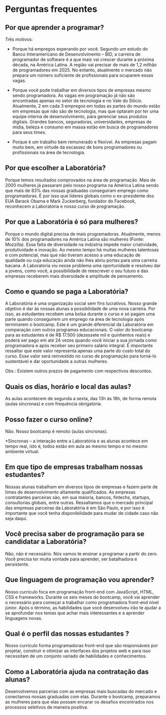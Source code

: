 # Perguntas frequentes

## Por que aprender a programar?

Três motivos:

  - Porque há empregos esperando por você. Segundo um estudo do Banco Interamericano de Desenvolvimento – BID, a carreira de programador de software é a que mais vai crescer durante a próxima década, na América Latina. A região vai precisar de mais de 1,2 milhão de programadores em 2025. No entanto, atualmente o mercado não prepara um número suficiente de profissionais para ocuparem essas vagas.

  - Porque você pode trabalhar em diversos tipos de empresas mesmo sendo programadora. As vagas em programação já não são encontradas apenas no setor de tecnologia e no Vale do Silício. Atualmente, 2 em cada 3 empregos em todas as partes do mundo estão em empresas que não são de tecnologia, mas que optaram por ter uma equipe interna de desenvolvimento, para gerenciar seus produtos digitais. Grandes bancos, seguradoras, universidades, empresas de mídia, beleza e consumo em massa estão em busca de programadores para seus times.

  - Porque é um trabalho bem remunerado e flexível. As empresas pagam muito bem, em virtude da escassez de bons programadores ou profissionais na área de tecnologia.

## Por que escolher a Laboratória?

Porque temos resultados comprovados na área de programação. Mais de 2000 mulheres já passaram pelo nosso programa na América Latina sendo que mais de 83% das nossas graduadas conseguiram emprego como programadoras. É por isso que líderes globais como o ex-presidente dos EUA Barack Obama e Mark Zuckerberg, fundador do Facebook, reconhecem a Laboratória e nosso curso de programação.

## Por que a Laboratória é só para mulheres?

Porque o mundo digital precisa de mais programadoras. Atualmente, menos de 10% dos programadores na América Latina são mulheres (Fonte: Mozzilla). Essa falta de diversidade na indústria impede maior criatividade, produtividade e inovação. Ao mesmo tempo há muitas mulheres talentosas e com potencial, mas que não tiveram acesso a uma educação de qualidade ou cuja educação ainda não lhes abriu portas para uma carreira bacana. A Laboratoria viu nesse problema uma oportunidade e resolveu dar a jovens, como você, a possibilidade de reescrever o seu futuro e das empresas receberem mais diversidade e amplitude de pensamento.

## Como e quando se paga a Laboratória?

A Laboratória é uma organização social sem fins lucrativos. Nosso grande objetivo é dar às nossas alunas a possibilidade de uma nova carreira. Por isso, as estudantes recebem uma bolsa durante o curso e só pagam uma parte quando conseguirem um emprego na área de tecnologia após terminarem o bootcamp. Este é um grande diferencial da Laboratória em comparação com outros programas educacionais. O valor do bootcamp para as estudantes é de R$ 17.500 (dezessete mil e quinhentos reais) e poderá ser pago em até 24 vezes quando você iniciar a sua jornada como programadora e após receber seu primeiro salário integral. É importante ressaltar que este valor representa apenas uma parte do custo total do curso. Esse valor será reinvestido no curso de programação para torná-lo sustentável e dar oportunidade a outras mulheres.

Obs.: Existem outros prazos de pagamento com respectivos descontos.

## Quais os dias, horário e local das aulas?

As aulas acontecem de segunda a sexta, das 13h às 18h, de forma remota (aulas síncronas) e com frequência obrigatória.

## Posso fazer o curso online?

Não. Nosso bootcamp é remoto (aulas síncronas).

*Síncronas – a interação entre a Laboratória e as alunas acontece em tempo real, isto é, todos estão em aula ao mesmo tempo e no mesmo ambiente virtual.

## Em que tipo de empresas trabalham nossas estudantes?

Nossas alunas trabalham em diversos tipos de empresas e fazem parte de times de desenvolvimento altamente qualificados. As empresas contratantes parceiras são, em sua maioria, bancos, fintechs, startups, consultorias globais, entre outras. Ressaltamos que o mercado principal das empresas parceiras da Laboratória é em São Paulo, e por isso é importante que você tenha disponibilidade para mudar de cidade caso não seja daqui.

## Você precisa saber de programação para se candidatar a Laboratória?

Não, não é necessário. Nós vamos te ensinar a programar a partir do zero. Você precisa ter muita vontade para aprender, ser batalhadora e persistente. 

## Que linguagem de programação vou aprender?

Nosso currículo foca em programação front-end com JavaScript, HTML, CSS e frameworks. Durante os seis meses do bootcamp, você vai aprender o necessário para começar a trabalhar como programadora front-end nível júnior. Após o término, as habilidades que você desenvolveu irão te ajudar a se aprofundar nos temas que achar mais interessantes e a aprender linguagens novas.

## Qual é o perfil das nossas estudantes ?

Nosso currículo forma programadoras front-end que são responsáveis por projetar, construir e otimizar as interfaces dos projetos web e para isso necessitam de um conjunto variado de habilidades e conhecimentos.

## Como a Laboratória ajuda na contratação das alunas?

Desenvolvemos parcerias com as empresas mais buscadas do mercado e conectamos nossas graduadas com elas. Durante o bootcamp, preparamos as mulheres para que elas possam encarar os desafios encontrados nos processos seletivos de maneira positiva.
